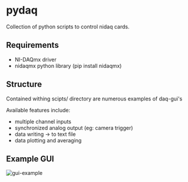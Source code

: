 # pydaq
Collection of python scripts to control nidaq cards. 

## Requirements
* NI-DAQmx driver
* nidaqmx python library (pip install nidaqmx)

## Structure

Contained withing scipts/ directory are numerous examples of daq-gui's

Available features include:
* multiple channel inputs
* synchronized analog output (eg: camera trigger)
* data writing -> to text file
* data plotting and averaging



## Example GUI 

![gui-example](https://github.com/mc-barbour/pydaq/daq_screenshot.png?raw=true)